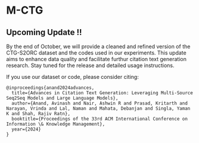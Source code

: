 # M-CTG

## Upcoming Update !!

By the end of October, we will provide a cleaned and refined version of the CTG-S2ORC dataset and the codes used in our experiments. This update aims to enhance data quality and facilitate  furthur citation text generation research. Stay tuned for the release and detailed usage instructions.



If you use our dataset or code, please consider citing:
```
@inproceedings{anand2024advances,
  title={Advances in Citation Text Generation: Leveraging Multi-Source Seq2Seq Models and Large Language Models},
  author={Anand, Avinash and Nair, Ashwin R and Prasad, Kritarth and Narayan, Vrinda and Lal, Naman and Mahata, Debanjan and Singla, Yaman K and Shah, Rajiv Ratn},
  booktitle={Proceedings of the 33rd ACM International Conference on Information \& Knowledge Management},
  year={2024}
}
```
